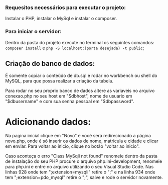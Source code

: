 ### Requesitos necessários para executar o projeto:
Instalar o PHP,
instalar o MySql e
instalar o composer.

### Para iniciar o servidor:
Dentro da pasta do projeto execute no terminal os seguintes comandos:
`composer install`
e
`php -S localhost:(porta desejada) -t public`;

## Criação do banco de dados:
É somente copiar o conteúdo de db.sql e rodar no workbench ou shell do MySQL,
para que possa realizar a criação da tabela.

Para rodar no seu proprio banco de dados altere as variaveis no arquivo conexao.php 
no seu host em "$dbhost", nome de usuario em "$dbusername" e com sua senha pessoal em "$dbpassword".

# Adicionando dados:
Na pagina inicial clique em "Novo" e você será redirecionado a página novo.php,
onde é só inserir os dados de nome, matricula e cidade e clicar em enviar.
Para voltar ao inicio, clique no botão "voltar ao inicio".

Caso aconteça o erro "Class MySqli not found" renomeie dentro da pasta de instalação do seu PHP procure o arquivo php.ini-development,
renomeie para php.ini e entre no arquivo utilizando o seu Visual Studio Code. 
Nas linhas 928 onde tem ";extension=mysqli" retire o ";" e na linha 934 onde tem ";extension=pdo_mysql" retire o ";",
salve e rode o servidor novamente.